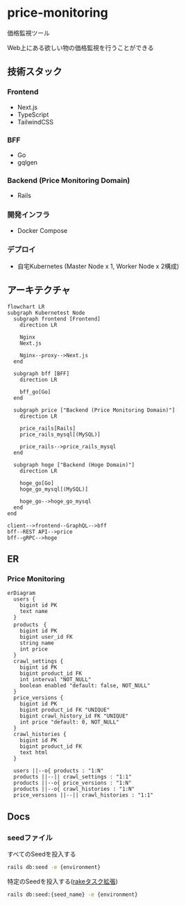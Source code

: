# price-monitoring

価格監視ツール

Web上にある欲しい物の価格監視を行うことができる

## 技術スタック

### Frontend

- Next.js
- TypeScript
- TailwindCSS

### BFF

- Go
- gqlgen

### Backend (Price Monitoring Domain)

- Rails

### 開発インフラ

- Docker Compose

### デプロイ

- 自宅Kubernetes (Master Node x 1, Worker Node x 2構成)

## アーキテクチャ

```mermaid
flowchart LR
subgraph Kubernetest Node
  subgraph frontend [Frontend]
    direction LR

    Nginx
    Next.js

    Nginx--proxy-->Next.js
  end

  subgraph bff [BFF]
    direction LR

    bff_go[Go]
  end

  subgraph price ["Backend (Price Monitoring Domain)"]
    direction LR

    price_rails[Rails]
    price_rails_mysql[(MySQL)]

    price_rails-->price_rails_mysql
  end

  subgraph hoge ["Backend (Hoge Domain)"]
    direction LR

    hoge_go[Go]
    hoge_go_mysql[(MySQL)]

    hoge_go-->hoge_go_mysql
  end
end

client-->frontend--GraphQL-->bff
bff--REST API-->price
bff--gRPC-->hoge
```

## ER

### Price Monitoring

```mermaid
erDiagram
  users {
    bigint id PK
    text name
  }
  products　{
    bigint id PK
    bigint user_id FK
    string name
    int price
  }
  crawl_settings {
    bigint id PK
    bigint product_id FK
    int interval "NOT_NULL"
    boolean enabled "default: false, NOT_NULL"
  }
  price_versions {
    bigint id PK
    bigint product_id FK "UNIQUE"
    bigint crawl_history_id FK "UNIQUE"
    int price "default: 0, NOT_NULL"
  }
  crawl_histories {
    bigint id PK
    bigint product_id FK
    text html
  }

  users ||--o{ products : "1:N"
  products ||--|| crawl_settings : "1:1"
  products ||--o{ price_versions : "1:N"
  products ||--o{ crawl_histories : "1:N"
  price_versions ||--|| crawl_histories : "1:1"
```

## Docs

### seedファイル

すべてのSeedを投入する

```bash
rails db:seed -e {environment}
```

特定のSeedを投入する([rakeタスク拡張](/volumes/backend/lib/tasks/seed.rake))

```bash
rails db:seed:{seed_name} -e {environment}
```
